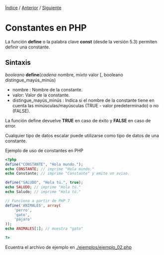 [Índice](../readme.md) / [Anterior](../comentarios/comentarios_php.md) / [Siguiente](nombres_de_constantes.md)
# Constantes en PHP
La función **define** o la palabra clave **const** (desde la versión 5.3) permiten definir una constante.

## Sintaxis

_booleano_ **define**(_cadena_ nombre, _mixto_ valor [, booleano distingue_mayús_minús) 

- nombre : Nombre de la constante.
- valor: Valor de la constante.
- distingue_mayús_minús : Indica si el nombre de la constante tiene en cuenta las minúsculas/mayúsculas (TRUE - valor predeterminado) o no (FALSE).


La función define devuelve **TRUE** en caso de éxito y **FALSE** en caso de error.

Cualquier tipo de datos escalar puede utilizarse como tipo de datos de una constante.

Ejemplo de uso de constantes en PHP

```php
<?php
define("CONSTANTE", "Hola mundo.");
echo CONSTANTE; // imprime "Hola mundo."
echo Constante; // imprime "Constante" y emite un aviso.

define("SALUDO", "Hola tú.", true);
echo SALUDO; // imprime "Hola tú."
echo Saludo; // imprime "Hola tú."

// Funciona a partir de PHP 7
define('ANIMALES', array(
    'perro',
    'gato',
    'pájaro'
));
echo ANIMALES[1]; // muestra "gato"

?>
```
Ecuentra el archivo de ejemplo en [./ejemplos/ejemplo_02.php](ejemplos/ejemplo_02.php)
